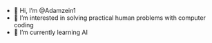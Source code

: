 - 👋 Hi, I’m @Adamzein1
- 👀 I’m interested in solving practical human problems with computer coding
- 🌱 I’m currently learning AI


<!---
Adamzein1/Adamzein1 is a ✨ special ✨ repository because its `README.md` (this file) appears on your GitHub profile.
You can click the Preview link to take a look at your changes.
--->
